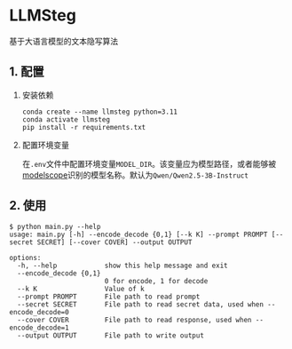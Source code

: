 # LLMSteg
基于大语言模型的文本隐写算法

## 1. 配置
1. 安装依赖

    ```shell
    conda create --name llmsteg python=3.11
    conda activate llmsteg
    pip install -r requirements.txt
    ```
2. 配置环境变量

    在`.env`文件中配置环境变量`MODEL_DIR`。该变量应为模型路径，或者能够被[modelscope](https://github.com/modelscope/modelscope)识别的模型名称。默认为`Qwen/Qwen2.5-3B-Instruct`

## 2. 使用
```shell
$ python main.py --help                                                                                                       
usage: main.py [-h] --encode_decode {0,1} [--k K] --prompt PROMPT [--secret SECRET] [--cover COVER] --output OUTPUT

options:
  -h, --help            show this help message and exit
  --encode_decode {0,1}
                        0 for encode, 1 for decode
  --k K                 Value of k
  --prompt PROMPT       File path to read prompt
  --secret SECRET       File path to read secret data, used when --encode_decode=0
  --cover COVER         File path to read response, used when --encode_decode=1
  --output OUTPUT       File path to write output
```
